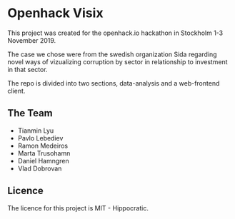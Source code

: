 # Openhack Visix

This project was created for the openhack.io hackathon in Stockholm 1-3 November 2019.

The case we chose were from the swedish organization Sida regarding novel ways of vizualizing corruption by sector in relationship to investment in that sector.

The repo is divided into two sections, data-analysis and a web-frontend client.

## The Team

- Tianmin Lyu
- Pavlo Lebediev
- Ramon Medeiros
- Marta Trusohamn
- Daniel Hamngren
- Vlad Dobrovan

## Licence

The licence for this project is MIT - Hippocratic.
